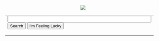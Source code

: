 <center>
<img src="http://bit.ly/4E6Eie" />
<table width="100%"><tr><td align="cnter">
<form action="http://www.google.com/search">
<input name="q" size="55"><br>
<input type="submit" value="Search" name="btnG">
<input type="submit" value="I'm Feeling Lucky" name="btnI">
</form>
</td></tr></table>
</center>


